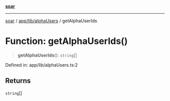 [**soar**](../../../../README.md)

***

[soar](../../../../modules.md) / [app/lib/alphaUsers](../README.md) / getAlphaUserIds

# Function: getAlphaUserIds()

> **getAlphaUserIds**(): `string`[]

Defined in: app/lib/alphaUsers.ts:2

## Returns

`string`[]
